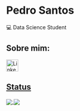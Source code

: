 # Pedro Santos

:computer: Data Science Student

## Sobre mim:
<div>
  <a href="https://www.linkedin.com/in/pedrohrnqsantos/">
  <img src="https://github.com/TheDudeThatCode/TheDudeThatCode/raw/master/Assets/Linkedin.svg" alt="Linkedin Logo" width="32" style="max-width: 100%;">
</div>

<div>

<div>

## Status
<div>
  <a href="https://github.com/pedrohrnqsantos">
  <img align="center" src=https://github-readme-stats.vercel.app/api?username=pedrohrnqsantos&countprivate=true&show_icons=true&theme=onedark>
  <img align="center" src="https://github-readme-stats.vercel.app/api/top-langs/?username=pedrohrnqsantos&theme=onedark&hide_langs_below=1" />
</div>
